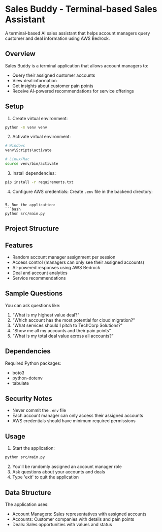 # Sales Buddy - Terminal-based Sales Assistant

A terminal-based AI sales assistant that helps account managers query customer and deal information using AWS Bedrock.

## Overview

Sales Buddy is a terminal application that allows account managers to:
- Query their assigned customer accounts
- View deal information
- Get insights about customer pain points
- Receive AI-powered recommendations for service offerings

## Setup

1. Create virtual environment:
```bash
python -m venv venv
```

2. Activate virtual environment:
```bash
# Windows
venv\Scripts\activate

# Linux/Mac
source venv/bin/activate
```

3. Install dependencies:
```bash
pip install -r requirements.txt
```

4. Configure AWS credentials:
Create `.env` file in the backend directory: 
```

5. Run the application:
```bash
python src/main.py
```

## Project Structure

## Features

- Random account manager assignment per session
- Access control (managers can only see their assigned accounts)
- AI-powered responses using AWS Bedrock
- Deal and account analytics
- Service recommendations

## Sample Questions

You can ask questions like:
1. "What is my highest value deal?"
2. "Which account has the most potential for cloud migration?"
3. "What services should I pitch to TechCorp Solutions?"
4. "Show me all my accounts and their pain points"
5. "What is my total deal value across all accounts?"

## Dependencies

Required Python packages:
- boto3
- python-dotenv
- tabulate

## Security Notes

- Never commit the `.env` file
- Each account manager can only access their assigned accounts
- AWS credentials should have minimum required permissions

## Usage

1. Start the application:
```bash
python src/main.py
```

2. You'll be randomly assigned an account manager role
3. Ask questions about your accounts and deals
4. Type 'exit' to quit the application

## Data Structure

The application uses:
- Account Managers: Sales representatives with assigned accounts
- Accounts: Customer companies with details and pain points
- Deals: Sales opportunities with values and status